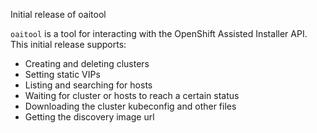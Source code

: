 Initial release of oaitool

`oaitool` is a tool for interacting with the OpenShift Assisted
Installer API. This initial release supports:

- Creating and deleting clusters
- Setting static VIPs
- Listing and searching for hosts
- Waiting for cluster or hosts to reach a certain status
- Downloading the cluster kubeconfig and other files
- Getting the discovery image url
